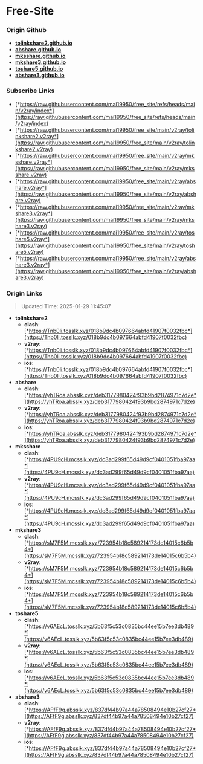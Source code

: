# Free-Site

### Origin Github

- [**tolinkshare2.github.io**](https://github.com/tolinkshare2/tolinkshare2.github.io)
- [**abshare.github.io**](https://github.com/abshare/abshare.github.io)
- [**mksshare.github.io**](https://github.com/mksshare/mksshare.github.io)
- [**mkshare3.github.io**](https://github.com/mkshare3/mkshare3.github.io)
- [**toshare5.github.io**](https://github.com/toshare5/toshare5.github.io)
- [**abshare3.github.io**](https://github.com/abshare3/abshare3.github.io)

### Subscribe Links

- [*https://raw.githubusercontent.com/mai19950/free_site/refs/heads/main/v2ray/index*](https://raw.githubusercontent.com/mai19950/free_site/refs/heads/main/v2ray/index)
- [*https://raw.githubusercontent.com/mai19950/free_site/main/v2ray/tolinkshare2.v2ray*](https://raw.githubusercontent.com/mai19950/free_site/main/v2ray/tolinkshare2.v2ray)
- [*https://raw.githubusercontent.com/mai19950/free_site/main/v2ray/mksshare.v2ray*](https://raw.githubusercontent.com/mai19950/free_site/main/v2ray/mksshare.v2ray)
- [*https://raw.githubusercontent.com/mai19950/free_site/main/v2ray/abshare.v2ray*](https://raw.githubusercontent.com/mai19950/free_site/main/v2ray/abshare.v2ray)
- [*https://raw.githubusercontent.com/mai19950/free_site/main/v2ray/mkshare3.v2ray*](https://raw.githubusercontent.com/mai19950/free_site/main/v2ray/mkshare3.v2ray)
- [*https://raw.githubusercontent.com/mai19950/free_site/main/v2ray/toshare5.v2ray*](https://raw.githubusercontent.com/mai19950/free_site/main/v2ray/toshare5.v2ray)
- [*https://raw.githubusercontent.com/mai19950/free_site/main/v2ray/abshare3.v2ray*](https://raw.githubusercontent.com/mai19950/free_site/main/v2ray/abshare3.v2ray)

### Origin Links

> Updated Time: 2025-01-29 11:45:07

- **tolinkshare2**
  - **clash**: [*https://Tnb0li.tosslk.xyz/018b9dc4b097664abfd41907f0032fbc*](https://Tnb0li.tosslk.xyz/018b9dc4b097664abfd41907f0032fbc)
  - **v2ray**: [*https://Tnb0li.tosslk.xyz/018b9dc4b097664abfd41907f0032fbc*](https://Tnb0li.tosslk.xyz/018b9dc4b097664abfd41907f0032fbc)
  - **ios**: [*https://Tnb0li.tosslk.xyz/018b9dc4b097664abfd41907f0032fbc*](https://Tnb0li.tosslk.xyz/018b9dc4b097664abfd41907f0032fbc)
- **abshare**
  - **clash**: [*https://yhTRoa.absslk.xyz/deb3177980424f93b9bd2874971c7d2e*](https://yhTRoa.absslk.xyz/deb3177980424f93b9bd2874971c7d2e)
  - **v2ray**: [*https://yhTRoa.absslk.xyz/deb3177980424f93b9bd2874971c7d2e*](https://yhTRoa.absslk.xyz/deb3177980424f93b9bd2874971c7d2e)
  - **ios**: [*https://yhTRoa.absslk.xyz/deb3177980424f93b9bd2874971c7d2e*](https://yhTRoa.absslk.xyz/deb3177980424f93b9bd2874971c7d2e)
- **mksshare**
  - **clash**: [*https://4PU9cH.mcsslk.xyz/dc3ad299f65d49d9cf0401051fba97aa*](https://4PU9cH.mcsslk.xyz/dc3ad299f65d49d9cf0401051fba97aa)
  - **v2ray**: [*https://4PU9cH.mcsslk.xyz/dc3ad299f65d49d9cf0401051fba97aa*](https://4PU9cH.mcsslk.xyz/dc3ad299f65d49d9cf0401051fba97aa)
  - **ios**: [*https://4PU9cH.mcsslk.xyz/dc3ad299f65d49d9cf0401051fba97aa*](https://4PU9cH.mcsslk.xyz/dc3ad299f65d49d9cf0401051fba97aa)
- **mkshare3**
  - **clash**: [*https://sM7F5M.mcsslk.xyz/723954b18c589214173de14015c6b5b4*](https://sM7F5M.mcsslk.xyz/723954b18c589214173de14015c6b5b4)
  - **v2ray**: [*https://sM7F5M.mcsslk.xyz/723954b18c589214173de14015c6b5b4*](https://sM7F5M.mcsslk.xyz/723954b18c589214173de14015c6b5b4)
  - **ios**: [*https://sM7F5M.mcsslk.xyz/723954b18c589214173de14015c6b5b4*](https://sM7F5M.mcsslk.xyz/723954b18c589214173de14015c6b5b4)
- **toshare5**
  - **clash**: [*https://v6AEcL.tosslk.xyz/5b63f5c53c0835bc44ee15b7ee3db489*](https://v6AEcL.tosslk.xyz/5b63f5c53c0835bc44ee15b7ee3db489)
  - **v2ray**: [*https://v6AEcL.tosslk.xyz/5b63f5c53c0835bc44ee15b7ee3db489*](https://v6AEcL.tosslk.xyz/5b63f5c53c0835bc44ee15b7ee3db489)
  - **ios**: [*https://v6AEcL.tosslk.xyz/5b63f5c53c0835bc44ee15b7ee3db489*](https://v6AEcL.tosslk.xyz/5b63f5c53c0835bc44ee15b7ee3db489)
- **abshare3**
  - **clash**: [*https://AFfF9g.absslk.xyz/837df44b97a44a78508494e10b27cf27*](https://AFfF9g.absslk.xyz/837df44b97a44a78508494e10b27cf27)
  - **v2ray**: [*https://AFfF9g.absslk.xyz/837df44b97a44a78508494e10b27cf27*](https://AFfF9g.absslk.xyz/837df44b97a44a78508494e10b27cf27)
  - **ios**: [*https://AFfF9g.absslk.xyz/837df44b97a44a78508494e10b27cf27*](https://AFfF9g.absslk.xyz/837df44b97a44a78508494e10b27cf27)
